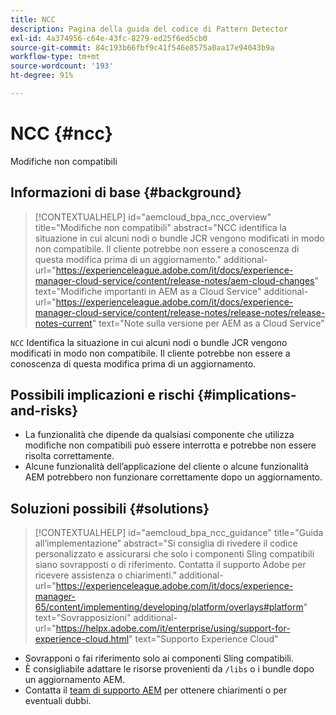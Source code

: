 ```yaml
---
title: NCC
description: Pagina della guida del codice di Pattern Detector
exl-id: 4a374956-c64e-43fc-8279-ed25f6ed5cb0
source-git-commit: 84c193b66fbf9c41f546e8575a0aa17e94043b9a
workflow-type: tm+mt
source-wordcount: '193'
ht-degree: 91%

---
```


# NCC {#ncc}

Modifiche non compatibili

## Informazioni di base {#background}

>[!CONTEXTUALHELP]
>id="aemcloud_bpa_ncc_overview"
>title="Modifiche non compatibili"
>abstract="NCC identifica la situazione in cui alcuni nodi o bundle JCR vengono modificati in modo non compatibile. Il cliente potrebbe non essere a conoscenza di questa modifica prima di un aggiornamento."
>additional-url="https://experienceleague.adobe.com/it/docs/experience-manager-cloud-service/content/release-notes/aem-cloud-changes" text="Modifiche importanti in AEM as a Cloud Service"
>additional-url="https://experienceleague.adobe.com/it/docs/experience-manager-cloud-service/content/release-notes/release-notes/release-notes-current" text="Note sulla versione per AEM as a Cloud Service"

`NCC`  Identifica la situazione in cui alcuni nodi o bundle JCR vengono modificati in modo non compatibile. Il cliente potrebbe non essere a conoscenza di questa modifica prima di un aggiornamento.

## Possibili implicazioni e rischi {#implications-and-risks}

* La funzionalità che dipende da qualsiasi componente che utilizza modifiche non compatibili può essere interrotta e potrebbe non essere risolta correttamente.
* Alcune funzionalità dell’applicazione del cliente o alcune funzionalità AEM potrebbero non funzionare correttamente dopo un aggiornamento.

## Soluzioni possibili {#solutions}

>[!CONTEXTUALHELP]
>id="aemcloud_bpa_ncc_guidance"
>title="Guida all’implementazione"
>abstract="Si consiglia di rivedere il codice personalizzato e assicurarsi che solo i componenti Sling compatibili siano sovrapposti o di riferimento. Contatta il supporto Adobe per ricevere assistenza o chiarimenti."
>additional-url="https://experienceleague.adobe.com/it/docs/experience-manager-65/content/implementing/developing/platform/overlays#platform" text="Sovrapposizioni"
>additional-url="https://helpx.adobe.com/it/enterprise/using/support-for-experience-cloud.html" text="Supporto Experience Cloud"

* Sovrapponi o fai riferimento solo ai componenti Sling compatibili.
* È consigliabile adattare le risorse provenienti da `/libs` o i bundle dopo un aggiornamento AEM.
* Contatta il [team di supporto AEM](https://helpx.adobe.com/it/enterprise/using/support-for-experience-cloud.html) per ottenere chiarimenti o per eventuali dubbi.
